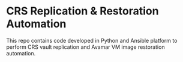 # CRS Replication & Restoration Automation
This repo contains code developed in Python and Ansible platform to perform CRS vault replication and Avamar VM image restoration automation.
